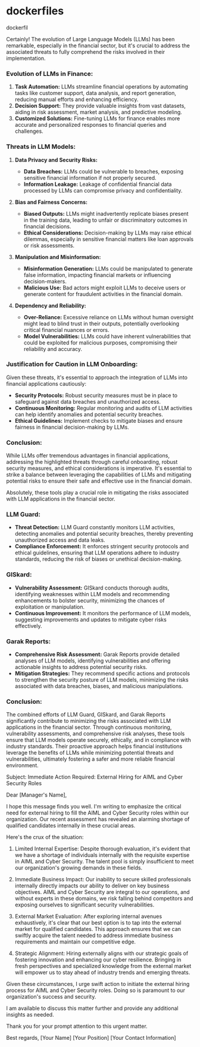 # dockerfiles
dockerfil

Certainly! The evolution of Large Language Models (LLMs) has been remarkable, especially in the financial sector, but it's crucial to address the associated threats to fully comprehend the risks involved in their implementation.

### Evolution of LLMs in Finance:

1. **Task Automation:** LLMs streamline financial operations by automating tasks like customer support, data analysis, and report generation, reducing manual efforts and enhancing efficiency.
2. **Decision Support:** They provide valuable insights from vast datasets, aiding in risk assessment, market analysis, and predictive modeling.
3. **Customized Solutions:** Fine-tuning LLMs for finance enables more accurate and personalized responses to financial queries and challenges.

### Threats in LLM Models:

1. **Data Privacy and Security Risks:**
   - **Data Breaches:** LLMs could be vulnerable to breaches, exposing sensitive financial information if not properly secured.
   - **Information Leakage:** Leakage of confidential financial data processed by LLMs can compromise privacy and confidentiality.

2. **Bias and Fairness Concerns:**
   - **Biased Outputs:** LLMs might inadvertently replicate biases present in the training data, leading to unfair or discriminatory outcomes in financial decisions.
   - **Ethical Considerations:** Decision-making by LLMs may raise ethical dilemmas, especially in sensitive financial matters like loan approvals or risk assessments.

3. **Manipulation and Misinformation:**
   - **Misinformation Generation:** LLMs could be manipulated to generate false information, impacting financial markets or influencing decision-makers.
   - **Malicious Use:** Bad actors might exploit LLMs to deceive users or generate content for fraudulent activities in the financial domain.

4. **Dependency and Reliability:**
   - **Over-Reliance:** Excessive reliance on LLMs without human oversight might lead to blind trust in their outputs, potentially overlooking critical financial nuances or errors.
   - **Model Vulnerabilities:** LLMs could have inherent vulnerabilities that could be exploited for malicious purposes, compromising their reliability and accuracy.

### Justification for Caution in LLM Onboarding:

Given these threats, it's essential to approach the integration of LLMs into financial applications cautiously:
- **Security Protocols:** Robust security measures must be in place to safeguard against data breaches and unauthorized access.
- **Continuous Monitoring:** Regular monitoring and audits of LLM activities can help identify anomalies and potential security breaches.
- **Ethical Guidelines:** Implement checks to mitigate biases and ensure fairness in financial decision-making by LLMs.

### Conclusion:

While LLMs offer tremendous advantages in financial applications, addressing the highlighted threats through careful onboarding, robust security measures, and ethical considerations is imperative. It's essential to strike a balance between leveraging the capabilities of LLMs and mitigating potential risks to ensure their safe and effective use in the financial domain.


Absolutely, these tools play a crucial role in mitigating the risks associated with LLM applications in the financial sector.

### LLM Guard:

- **Threat Detection:** LLM Guard constantly monitors LLM activities, detecting anomalies and potential security breaches, thereby preventing unauthorized access and data leaks.
- **Compliance Enforcement:** It enforces stringent security protocols and ethical guidelines, ensuring that LLM operations adhere to industry standards, reducing the risk of biases or unethical decision-making.

### GISkard:

- **Vulnerability Assessment:** GISkard conducts thorough audits, identifying weaknesses within LLM models and recommending enhancements to bolster security, minimizing the chances of exploitation or manipulation.
- **Continuous Improvement:** It monitors the performance of LLM models, suggesting improvements and updates to mitigate cyber risks effectively.

### Garak Reports:

- **Comprehensive Risk Assessment:** Garak Reports provide detailed analyses of LLM models, identifying vulnerabilities and offering actionable insights to address potential security risks.
- **Mitigation Strategies:** They recommend specific actions and protocols to strengthen the security posture of LLM models, minimizing the risks associated with data breaches, biases, and malicious manipulations.

### Conclusion:

The combined efforts of LLM Guard, GISkard, and Garak Reports significantly contribute to minimizing the risks associated with LLM applications in the financial sector. Through continuous monitoring, vulnerability assessments, and comprehensive risk analyses, these tools ensure that LLM models operate securely, ethically, and in compliance with industry standards. Their proactive approach helps financial institutions leverage the benefits of LLMs while minimizing potential threats and vulnerabilities, ultimately fostering a safer and more reliable financial environment.



Subject: Immediate Action Required: External Hiring for AIML and Cyber Security Roles

Dear [Manager's Name],

I hope this message finds you well. I'm writing to emphasize the critical need for external hiring to fill the AIML and Cyber Security roles within our organization. Our recent assessment has revealed an alarming shortage of qualified candidates internally in these crucial areas.

Here's the crux of the situation:

1. Limited Internal Expertise: Despite thorough evaluation, it's evident that we have a shortage of individuals internally with the requisite expertise in AIML and Cyber Security. The talent pool is simply insufficient to meet our organization's growing demands in these fields.

2. Immediate Business Impact: Our inability to secure skilled professionals internally directly impacts our ability to deliver on key business objectives. AIML and Cyber Security are integral to our operations, and without experts in these domains, we risk falling behind competitors and exposing ourselves to significant security vulnerabilities.

3. External Market Evaluation: After exploring internal avenues exhaustively, it's clear that our best option is to tap into the external market for qualified candidates. This approach ensures that we can swiftly acquire the talent needed to address immediate business requirements and maintain our competitive edge.

4. Strategic Alignment: Hiring externally aligns with our strategic goals of fostering innovation and enhancing our cyber resilience. Bringing in fresh perspectives and specialized knowledge from the external market will empower us to stay ahead of industry trends and emerging threats.

Given these circumstances, I urge swift action to initiate the external hiring process for AIML and Cyber Security roles. Doing so is paramount to our organization's success and security.

I am available to discuss this matter further and provide any additional insights as needed.

Thank you for your prompt attention to this urgent matter.

Best regards,
[Your Name]
[Your Position]
[Your Contact Information]
